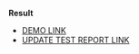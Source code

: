 **Result**

- [DEMO LINK](https://greencodeio.github.io/layout_style-it-up/)
- [UPDATE TEST REPORT LINK](https://greencodeio.github.io/layout_style-it-up/report/html_report/)
